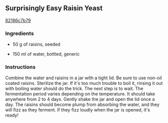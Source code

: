 ## Surprisingly Easy Raisin Yeast

[82186c7b79](https://cookpad.com/us/recipes/147909-surprisingly-easy-raisin-yeast)

### Ingredients

 - 50 g of raisins, seeded

 - 150 ml of water, bottled, generic

### Instructions

Combine the water and raisins in a jar with a tight lid. Be sure to use non-oil coated raisins. Sterilize the jar. If it's too much trouble to boil it, rinsing it out with boiling water should do the trick. The next step is to wait. The fermentation period varies depending on the temperature. It should take anywhere from 2 to 4 days. Gently shake the jar and open the lid once a day. The raisins should become plump from absorbing the water, and they will fizz as they ferment. If they fizz loudly when the jar is opened, it's ready!